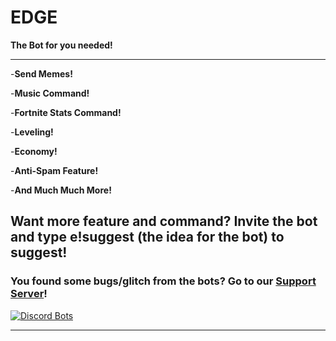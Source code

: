 # **EDGE**

**The Bot for you needed!**

-----

-**Send Memes!**

-**Music Command!**

-**Fortnite Stats Command!**

-**Leveling!**

-**Economy!**

-**Anti-Spam Feature!**

-**And Much Much More!**

## **Want more feature and command? Invite the bot and type e!suggest (the idea for the bot) to suggest!**

### **You found some bugs/glitch from the bots? Go to our [Support Server](https://discord.gg/atr2JFR)!**

[![Discord Bots](https://discordbots.org/api/widget/510122334795989003.svg)](https://discordbots.org/bot/510122334795989003)

-----
